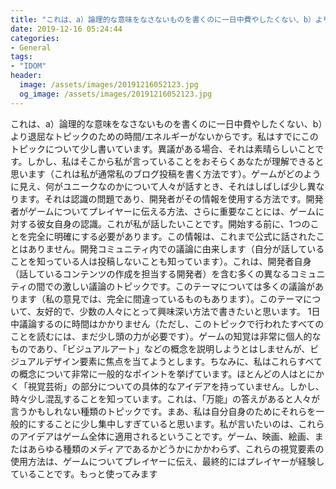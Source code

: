 ```yaml
---
title: "これは、a）論理的な意味をなさないものを書くのに一日中費やしたくない、b）より退屈なトピックのための時間/エネルギーがないからです。"
date: 2019-12-16 05:24:44
categories:
- General
tags:
- "IDOM"
header:
  image: /assets/images/20191216052123.jpg
  og_image: /assets/images/20191216052123.jpg
---
```


これは、a）論理的な意味をなさないものを書くのに一日中費やしたくない、b）より退屈なトピックのための時間/エネルギーがないからです。私はすでにこのトピックについて少し書いています。異議がある場合、それは素晴らしいことです。しかし、私はそこから私が言っていることをおそらくあなたが理解できると思います（これは私が通常私のブログ投稿を書く方法です）。ゲームがどのように見え、何がユニークなのかについて人々が話すとき、それはしばしば少し異なります。それは認識の問題であり、開発者がその情報を使用する方法です。開発者がゲームについてプレイヤーに伝える方法、さらに重要なことには、ゲームに対する彼女自身の認識。これが私が話したいことです。開始する前に、1つのことを完全に明確にする必要があります。この情報は、これまで公式に話されたことはありません。開発コミュニティ内での議論に由来します（自分が話していることを知っている人は投稿しないことも知っています）。これは、開発者自身（話しているコンテンツの作成を担当する開発者）を含む多くの異なるコミュニティの間での激しい議論のトピックです。このテーマについては多くの議論があります（私の意見では、完全に間違っているものもあります）。このテーマについて、友好的で、少数の人々にとって興味深い方法で書きたいと思います。 1日中議論するのに時間はかかりません（ただし、このトピックで行われたすべてのことを読むには、まだ少し頭の力が必要です）。ゲームの知覚は非常に個人的なものであり、「ビジュアルアート」などの概念を説明しようとはしませんが、ビジュアルデザイン要素に焦点を当てようとします。ちなみに、私はこれらすべての概念について非常に一般的なポイントを挙げています。ほとんどの人はとにかく「視覚芸術」の部分についての具体的なアイデアを持っていません。しかし、時々少し混乱することを知っています。これは、「万能」の答えがあると人々が言うかもしれない種類のトピックです。まあ、私は自分自身のためにそれらを一般的にすることに少し集中しすぎていると思います。私が言いたいのは、これらのアイデアはゲーム全体に適用されるということです。ゲーム、映画、絵画、またはあらゆる種類のメディアであるかどうかにかかわらず、これらの視覚要素の使用方法は、ゲームについてプレイヤーに伝え、最終的にはプレイヤーが経験していることです。もっと使ってみます
